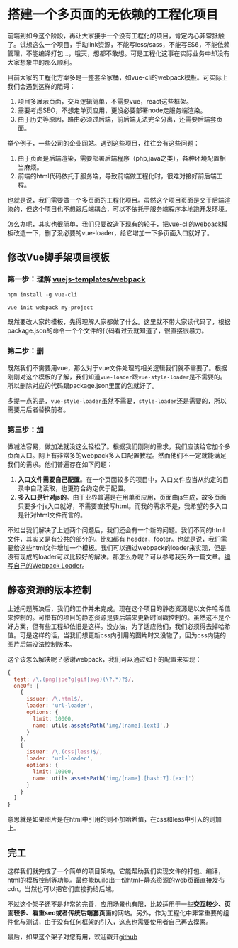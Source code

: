 # 搭建一个多页面的无依赖的工程化项目

前端到如今这个阶段，再让大家接手一个没有工程化的项目，肯定内心非常抵触了。试想这么一个项目，手动link资源，不能写less/sass，不能写ES6，不能依赖管理，不能编译打包...，哦天，想都不敢想。可是工程化这事在实际业务中却没有大家想象中的那么顺利。

目前大家的工程化方案多是一整套全家桶，如vue-cli的webpack模板。可实际上我们会遇到这样的阻碍：

1. 项目多展示页面，交互逻辑简单，不需要vue，react这些框架。
2. 需要考虑SEO，不想走单页应用，更没必要部署node走服务端渲染。
3. 由于历史等原因，路由必须过后端，前后端无法完全分离，还需要后端套页面。

举个例子，一些公司的企业网站。遇到这些项目，往往会有这些问题：

1. 由于页面是后端渲染，需要部署后端程序（php,java之类），各种环境配置相当麻烦。
2. 前端的html代码依托于服务端，导致前端做工程化时，很难对接好前后端工程。

也就是说，我们需要做一个多页面的工程化项目。虽然这个项目页面是交于后端渲染的，但这个项目也不想跟后端耦合，可以不依托于服务端程序本地跑开发环境。

怎么办呢，其实也很简单，我们只要改造下现有的轮子，把[vue-cli](https://github.com/vuejs/vue-cli)的webpack模板改造一下，删了没必要的vue-loader，给它增加一下多页面入口就好了。

## 修改Vue脚手架项目模板

### 第一步：理解 [vuejs-templates/webpack](https://github.com/vuejs-templates/webpack)

```javascript
npm install -g vue-cli

vue init webpack my-project
```

既然要改人家的模板，先得理解人家都做了什么。这里就不带大家读代码了，根据package.json的命令一个个文件的代码看过去就知道了，很直接很暴力。

### 第二步：删

既然我们不需要用vue，那么对于vue文件处理的相关逻辑我们就不需要了。根据刚刚对这个模板的了解，我们知道`vue-loader`跟`vue-style-loader`是不需要的。所以删除对应的代码跟package.json里面的包就好了。

多提一点的是，`vue-style-loader`虽然不需要，`style-loader`还是需要的，所以需要用后者替换前者。

### 第三步：加

做减法容易，做加法就没这么轻松了。根据我们刚刚的需求，我们应该给它加个多页面入口。网上有非常多的webpack多入口配置教程。然而他们不一定就能满足我们的需求。他们普遍存在如下问题：

1. **入口文件需要自己配置**。在一个页面较多的项目中，入口文件应当从约定的目录中自动读取，也更符合约定优于配置。
2. **多入口是针对js的**。由于业界普遍是在用单页应用，页面由js生成，故多页面只要多个js入口就好，不需要直接写html。而我的需求不是，我希望的多入口是针对html文件而言的。

不过当我们解决了上述两个问题后，我们还会有一个新的问题。我们不同的html文件，其实又是有公共的部分的。比如都有 header，footer。也就是说，我们需要给这些html文件增加一个模板。我们可以通过webpack的loader来实现，但是没有现成的loader可以比较好的解决。那怎么办呢？可以参考我另外一篇文章。[编写自己的Webpack Loader](https://juejin.im/post/59df06e6f265da430d5701d0)。

## 静态资源的版本控制

上述问题解决后，我们的工作并未完成。现在这个项目的静态资源是以文件哈希值来控制的。可惜有的项目的静态资源是要后端来更新时间戳控制的。虽然这不是个好方案，但有些工程却依旧是这样。没办法，为了适应他们，我们必须得去掉哈希值。可是这样的话，当我们想更新css内引用的图片时又没辙了，因为css内链的图片后端没法控制版本。

这个该怎么解决呢？感谢webpack，我们可以通过如下的配置来实现：
```javascript
{
  test: /\.(png|jpe?g|gif|svg)(\?.*)?$/,
  oneOf: [
    {
      issuer: /\.html$/,
      loader: 'url-loader',
      options: {
        limit: 10000,
        name: utils.assetsPath('img/[name].[ext]',)
      }
    },
    {
      issuer: /\.(css|less)$/,
      loader: 'url-loader',
      options: {
        limit: 10000,
        name: utils.assetsPath('img/[name].[hash:7].[ext]')
      }
    }
  ]
}
```
意思就是如果图片是在html中引用的则不加哈希值，在css和less中引入的则加上。

## 完工

这样我们就完成了一个简单的项目架构。它能帮助我们实现文件的打包、编译，html的模板控制等功能。最终能build出一份html+静态资源的web页面直接发布cdn。当然也可以把它们直接扔给后端。

不过这个架子还不是非常的完善，应用场景也有限，比较适用于一些**交互较少、页面较多、看重seo或者传统后端套页面**的网站。另外，作为工程化中非常重要的组件化与测试，由于没有任何框架的引入，这点也需要使用者自己再去摸索。

最后，如果这个架子对您有用，欢迎戳开[github](https://github.com/wuomzfx/pure-webpage)



